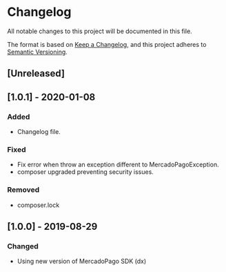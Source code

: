 # Changelog
All notable changes to this project will be documented in this file.

The format is based on [Keep a Changelog](https://keepachangelog.com/en/1.0.0/),
and this project adheres to [Semantic Versioning](https://semver.org/spec/v2.0.0.html).

## [Unreleased]

## [1.0.1] - 2020-01-08

### Added
- Changelog file.

### Fixed
- Fix error when throw an exception different to MercadoPagoException.
- composer upgraded preventing security issues.

### Removed
- composer.lock

## [1.0.0] - 2019-08-29

### Changed
- Using new version of MercadoPago SDK (dx)